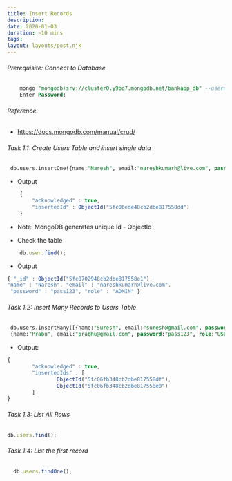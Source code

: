 ```yaml
---
title: Insert Records
description: 
date: 2020-01-03
duration: ~10 mins
tags:
layout: layouts/post.njk
---
```


###### Prerequisite: Connect to Database 

```sql
    mongo "mongodb+srv://cluster0.y9bq7.mongodb.net/bankapp_db" --username naresh
    Enter Password: 
```


###### Reference

- https://docs.mongodb.com/manual/crud/


###### Task 1.1: Create Users Table and insert single data

```sql
 db.users.insertOne({name:"Naresh", email:"nareshkumarh@live.com", password:"pass123", role:"ADMIN"});
 ```

- Output
  

```js
    {
        "acknowledged" : true,
        "insertedId" : ObjectId("5fc06ede48cb2dbe817558dd")
    }
```

- Note: MongoDB generates unique Id - ObjectId

- Check the table
``` js
    db.user.find();
```
- Output
```js
{ "_id" : ObjectId("5fc0702948cb2dbe817558e1"), 
"name" : "Naresh", "email" : "nareshkumarh@live.com",
 "password" : "pass123", "role" : "ADMIN" }
```


 ###### Task 1.2: Insert Many Records to  Users Table

```sql
 db.users.insertMany([{name:"Suresh", email:"suresh@gmail.com", password:"pass123", role:"USER"},
 {name:"Prabu", email:"prabhu@gmail.com", password:"pass123", role:"USER"}]);
 ```

- Output:
```js
{
        "acknowledged" : true,
        "insertedIds" : [
                ObjectId("5fc06fb348cb2dbe817558df"),
                ObjectId("5fc06fb348cb2dbe817558e0")
        ]
}
```


###### Task 1.3: List All Rows
  ```js
  db.users.find();
```

###### Task 1.4: List the first record

```js
  db.users.findOne();
```
